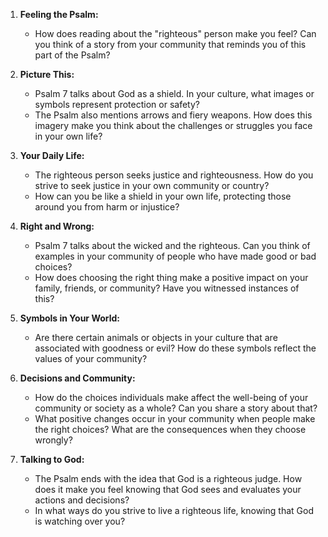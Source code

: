 1. **Feeling the Psalm:**
   - How does reading about the "righteous" person make you feel? Can you think of a story from your community that reminds you of this part of the Psalm?

2. **Picture This:**
   - Psalm 7 talks about God as a shield. In your culture, what images or symbols represent protection or safety?
   - The Psalm also mentions arrows and fiery weapons. How does this imagery make you think about the challenges or struggles you face in your own life?

3. **Your Daily Life:**
   - The righteous person seeks justice and righteousness. How do you strive to seek justice in your own community or country?
   - How can you be like a shield in your own life, protecting those around you from harm or injustice?

4. **Right and Wrong:**
   - Psalm 7 talks about the wicked and the righteous. Can you think of examples in your community of people who have made good or bad choices?
   - How does choosing the right thing make a positive impact on your family, friends, or community? Have you witnessed instances of this?

5. **Symbols in Your World:**
   - Are there certain animals or objects in your culture that are associated with goodness or evil? How do these symbols reflect the values of your community?

6. **Decisions and Community:**
   - How do the choices individuals make affect the well-being of your community or society as a whole? Can you share a story about that?
   - What positive changes occur in your community when people make the right choices? What are the consequences when they choose wrongly?

7. **Talking to God:**
   - The Psalm ends with the idea that God is a righteous judge. How does it make you feel knowing that God sees and evaluates your actions and decisions?
   - In what ways do you strive to live a righteous life, knowing that God is watching over you?